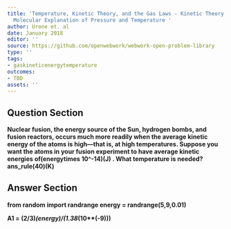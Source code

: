 ```yaml
---
title: 'Temperature, Kinetic Theory, and the Gas Laws - Kinetic Theory: Atomic and
  Molecular Explanation of Pressure and Temperature '
author: Urone et. al
date: January 2018
editor: ''
source: https://github.com/openwebwork/webwork-open-problem-library
type: ''
tags:
- gaskineticenergytemperature
outcomes:
- TBD
assets: ''
---
```


## Question Section 

<b>
Nuclear fusion, the energy source of the Sun, hydrogen bombs, and fusion reactors, occurs much more readily when the average kinetic energy of the atoms is high—that is, at high temperatures. Suppose you want the atoms in your fusion experiment to have average kinetic energies of(energytimes 10^-14)(J) . What temperature is needed?
ans_rule(40)(K)


## Answer Section

from random import randrange
energy = randrange(5,9,0.01)

A1 = (2/3)*(energy)/(1.38*(10**(-9)))